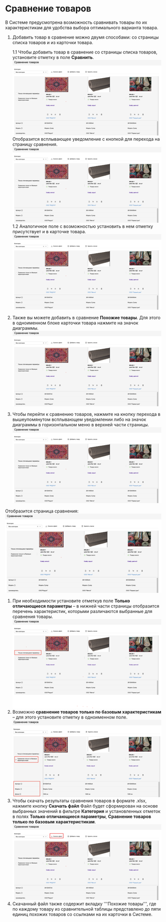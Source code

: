 # Cравнение товаров

В Системе предусмотрена возможность сравнивать товары по их характеристикам для удобства выбора оптимального варианта товара.

1. Добавить товар в сравнение можно двумя способами: со страницы списка товаров и из карточки товара.

    1.1 Чтобы добавить товар в сравнение со страницы списка товаров, установите отметку в поле **Сравнить**.  ![Картинка 1](images/115513.png) Отобразится всплывающее уведомление с кнопкой для перехода на страницу сравнения.
   ![Имя картинки](images/115513.png) 
    1.2 Аналогичное поле с возможностью установить в нем отметку присутствует и в карточке товара.
    ![Имя картинки](images/115513.png)
1.	Также вы можете добавить в сравнение **Похожие товары**. Для этого в одноименном блоке карточки товара нажмите на значок диаграммы. ![Имя картинки](images/115513.png)
1. Чтобы перейти к сравнению товаров, нажмите на кнопку перехода в вышеупомянутом всплывающем уведомлении либо на значок диаграммы в горизонтальном меню в верхней части страницы.![Имя картинки](images/115513.png)

Отобразится страница сравнения:![Имя картинки](images/115513.png)
1. При необходимости установите отметкув поле **Только отличающиеся параметры** – в нижней части страницы отобразится перечень характеристик, которыми различаются выбранные для сравнения товары.![Только отличающиеся параметры](images/225513.png) 
2. Возможно **сравнение товаров только по базовым характеристикам** – для этого установите отметку в одноименном поле. ![сравнение товаров только по базовым характеристикам](images/335513.png)
3. Чтобы скачать результаты сравнения товаров в формате .xlsx, нажмите кнопку **Скачать файл**
Файл будет сформирован на основе выбранных значений в фильтре **Категория** и установленных отметок в полях **Только отличающиеся параметры**, **Сравнение товаров только по базовым характеристикам**. ![Файл](images/445513.png)
1. Скачанный файл также содержит вкладку '''Похожие товары''', где по каждому товару из сравнительной таблицы представлено до пяти единиц похожих товаров со ссылками на их карточки в Системе.